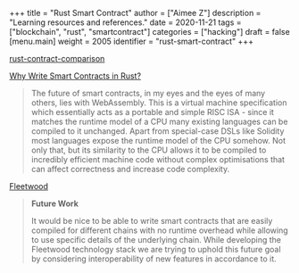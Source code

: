 +++
title = "Rust Smart Contract"
author = ["Aimee Z"]
description = "Learning resources and references."
date = 2020-11-21
tags = ["blockchain", "rust", "smartcontract"]
categories = ["hacking"]
draft = false
[menu.main]
  weight = 2005
  identifier = "rust-smart-contract"
+++

[rust-contract-comparison](https://github.com/brson/rust-contract-comparison)

[Why Write Smart Contracts in Rust?](http://troubles.md/why-write-smart-contracts-in-rust/)
> The future of smart contracts, in my eyes
and the eyes of many others, lies with WebAssembly.
This is a virtual machine specification
which essentially acts as a portable and simple RISC ISA - since
it matches the runtime model of
a CPU many existing languages can be compiled to it unchanged.
Apart from special-case DSLs like Solidity most languages
expose the runtime model of the CPU somehow.
Not only that, but its similarity to the CPU allows
it to be compiled to incredibly efficient machine code
without complex optimisations that can affect correctness
and increase code complexity.

[Fleetwood](https://github.com/paritytech/fleetwood)
> **Future Work**
>
> It would be nice to be able to write smart contracts
that are easily compiled for different chains
with no runtime overhead while allowing to use
specific details of the underlying chain.
While developing the Fleetwood technology stack
we are trying to uphold this future goal
by considering interoperability of new features in accordance to it.